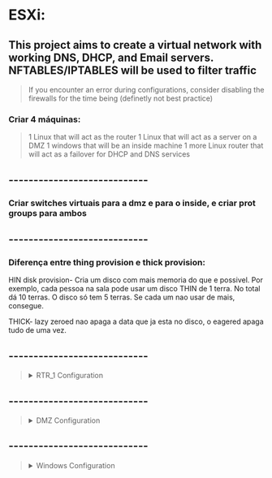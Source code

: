 # ESXi:

## This project aims to create a virtual network with working DNS, DHCP, and Email servers. NFTABLES/IPTABLES will be used to filter traffic

> If you encounter an error during configurations, consider disabling the firewalls for the time being (definetly not best practice)

### Criar 4 máquinas:

> 1 Linux that will act as the router
> 1 Linux that will act as a server on a DMZ
> 1 windows that will be an inside machine
> 1 more Linux router that will act as a failover for DHCP and DNS services

## ----------------------------

### Criar switches virtuais para a dmz e para o inside, e criar prot groups para ambos

## ----------------------------

### Diferença entre thing provision e thick provision:


HIN disk provision- Cria um disco com mais memoria do que e possivel. Por exemplo, cada pessoa na sala pode usar um disco THIN de 1 terra. No total dá 10 terras. O disco só tem 5 terras. Se cada um nao usar de mais, consegue.

THICK- lazy zeroed nao apaga a data que ja esta no disco, o eagered apaga tudo de uma vez.


## ----------------------------

> <details>
>   <summary>RTR_1 Configuration</summary>
>   
>   - **Storage**: 4 GB of storage
>   - **Memory**: 768 MB
>   - **Provisioning**: Thin provisioned
>   - **Operating System**: Debian 10 (SSD image)
>   
>   **Network Interfaces:**
>   
>   - Interface 1 (facing outward):
>     - IP: 192.168.15.0/24
>     
>   - Interface 2 (inside - Windows network):
>     - IP: 192.168.31.0/24
>     
>   - Interface 3 (DMZ):
>     - IP: 172.31.0.0/24
>     
>   **Disk Partitioning:**
>   
>   During installation, the Debian disk was partitioned with Logical Volume (LV).
>   
> </details>

## ----------------------------

> <details>
>   <summary>DMZ Configuration</summary>
>   
>   - **Storage**: 4 GB of storage
>   - **Memory**: 768 MB
>   - **Provisioning**: Thin provisioned
>   - **Operating System**: Debian 10 (SSD image)
>   
>   **Networking Interface:**
>   
>   - Interface: 256
>   
>   **Disk Partitioning:**
>   
>   Encrypted LV partitioning was used.
>   
> </details>


## ----------------------------


> <details>
>   <summary>Windows Configuration</summary>
>   
>   - **Storage**: 30 GB of storage
>   - **Memory**: 3 GB
>   - **Provisioning**: Thin provisioned
>   - **Operating System**: Windows 10 64-bit Professional
>   
>   **Networking Interface:**
>   
>   - Interface: 224
>   
> </details>




